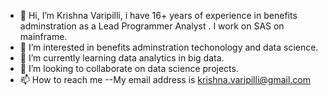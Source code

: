 - 👋 Hi, I’m Krishna Varipilli, i have 16+ years of experience in benefits adminstration as a Lead Programmer Analyst . I work on SAS on mainframe.
- 👀 I’m interested in benefits adminstration techonology and data science.
- 🌱 I’m currently learning data analytics in big data.
- 💞️ I’m looking to collaborate on data science projects.
- 📫 How to reach me --My email address is krishna.varipilli@gmail.com

<!---
K2VARIPI/K2VARIPI is a ✨ special ✨ repository because its `README.md` (this file) appears on your GitHub profile.
You can click the Preview link to take a look at your changes.
--->
